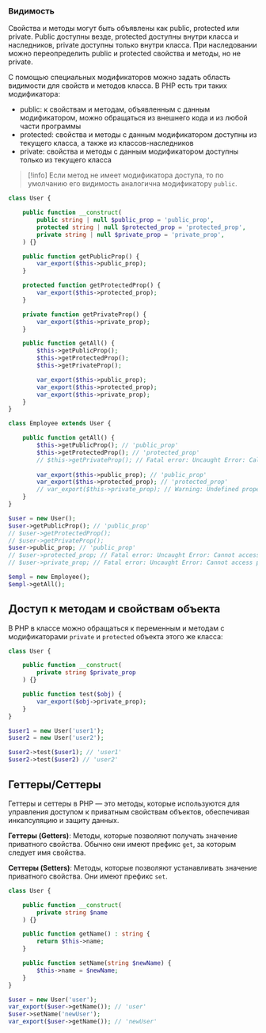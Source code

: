 ### Видимость

Свойства и методы могут быть объявлены как public, protected или private. Public доступны везде, protected доступны внутри класса и наследников, private доступны только внутри класса. При наследовании можно переопределить public и protected свойства и методы, но не private.

С помощью специальных модификаторов можно задать область видимости для свойств и методов класса. В PHP есть три таких модификатора:

- public: к свойствам и методам, объявленным с данным модификатором, можно обращаться из внешнего кода и из любой части программы
- protected: свойства и методы с данным модификатором доступны из текущего класса, а также из классов-наследников
- private: свойства и методы с данным модификатором доступны только из текущего класса

>[!info]
>Если метод не имеет модификатора доступа, то по умолчанию его видимость аналогична модификатору `public`.

```php
class User {

    public function __construct(
        public string | null $public_prop = 'public_prop',
        protected string | null $protected_prop = 'protected_prop',
        private string | null $private_prop = 'private_prop',
    ) {}

    public function getPublicProp() {
        var_export($this->public_prop);
    }

    protected function getProtectedProp() {
        var_export($this->protected_prop);
    }

    private function getPrivateProp() {
        var_export($this->private_prop);
    }

    public function getAll() {
        $this->getPublicProp();
        $this->getProtectedProp();
        $this->getPrivateProp();

        var_export($this->public_prop);
        var_export($this->protected_prop);
        var_export($this->private_prop);
    }
}

class Employee extends User {

    public function getAll() {
        $this->getPublicProp(); // 'public_prop'
        $this->getProtectedProp(); // 'protected_prop'
        // $this->getPrivateProp(); // Fatal error: Uncaught Error: Call to private method User::getPrivateProp() from scope Employee
        
        var_export($this->public_prop); // 'public_prop'
        var_export($this->protected_prop); // 'protected_prop'
        // var_export($this->private_prop); // Warning: Undefined property: Employee::$private_prop
    }
}

$user = new User();
$user->getPublicProp(); // 'public_prop'
// $user->getProtectedProp();
// $user->getPrivateProp();
$user->public_prop; // 'public_prop'
// $user->protected_prop; // Fatal error: Uncaught Error: Cannot access protected property User::$protected_prop
// $user->private_prop; // Fatal error: Uncaught Error: Cannot access private property User::$private_prop

$empl = new Employee();
$empl->getAll();
```

## Доступ к методам и свойствам объекта

В PHP в классе можно обращаться к переменным и методам с модификаторами `private` и `protected` объекта этого же класса:

```php
class User {

	public function __construct(
		private string $private_prop
	) {}

	public function test($obj) {
		var_export($obj->private_prop);
	}
}

$user1 = new User('user1');
$user2 = new User('user2');

$user2->test($user1); // 'user1'
$user2->test($user2) // 'user2'
```

## Геттеры/Сеттеры

Геттеры и сеттеры в PHP — это методы, которые используются для управления доступом к приватным свойствам объектов, обеспечивая инкапсуляцию и защиту данных.

**Геттеры (Getters)**: Методы, которые позволяют получать значение приватного свойства. Обычно они имеют префикс `get`, за которым следует имя свойства.

**Сеттеры (Setters)**: Методы, которые позволяют устанавливать значение приватного свойства. Они имеют префикс `set`.

```php
class User {

    public function __construct(
        private string $name
    ) {}

    public function getName() : string {
        return $this->name;
    }

    public function setName(string $newName) {
        $this->name = $newName;
    }
}

$user = new User('user');
var_export($user->getName()); // 'user'
$user->setName('newUser');
var_export($user->getName()); // 'newUser'
```